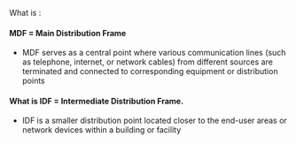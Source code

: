 What is :


#### MDF = Main Distribution Frame
- MDF serves as a central point where various communication lines (such as telephone, internet, or network cables) from different sources are terminated and connected to corresponding equipment or distribution points


#### What is IDF = Intermediate Distribution Frame.
- IDF is a smaller distribution point located closer to the end-user areas or network devices within a building or facility